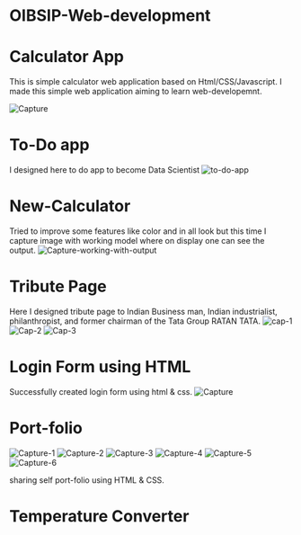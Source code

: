# OIBSIP-Web-development
# Calculator App
This is simple calculator web application based on Html/CSS/Javascript.
I made this simple web application aiming to learn web-developemnt.

![Capture](https://github.com/user-attachments/assets/eeb421c4-fa8a-4e4f-8c4a-ee694ef61a4b)

# To-Do app
I designed here to do app to become Data Scientist
![to-do-app](https://github.com/user-attachments/assets/e5e425fc-8667-4e8d-aa5f-6150668de4e9)

# New-Calculator
Tried to improve some features like color and in all look but this time I capture image with working model where on display one can see the output.
![Capture-working-with-output](https://github.com/user-attachments/assets/8a2aae49-4519-4b3f-b456-850dc4c150f4)

# Tribute Page

Here I designed tribute page to Indian Business man, Indian industrialist, philanthropist, and former chairman of the Tata Group RATAN TATA.
![cap-1](https://github.com/user-attachments/assets/8d6d25f1-d012-4393-a3fb-be727d6fa5d1)
![Cap-2](https://github.com/user-attachments/assets/6aead909-ebc9-4a0a-8d32-e983961a66a9)
![Cap-3](https://github.com/user-attachments/assets/0ae3fb3f-4358-4168-a7c4-1bfd2e535333)

# Login Form using HTML
Successfully created login form using html & css.
![Capture](https://github.com/user-attachments/assets/fa470a0d-bcb1-47e7-8ff6-b051488cf6ae)

# Port-folio 
![Capture-1](https://github.com/user-attachments/assets/dbef9810-efc0-4bc6-a6c3-a7e240b573df)
![Capture-2](https://github.com/user-attachments/assets/6cc2bb14-f8ea-43d8-ab92-1553bc8275a2)
![Capture-3](https://github.com/user-attachments/assets/b63ba019-64fd-402a-b62f-bad414678bc2)
![Capture-4](https://github.com/user-attachments/assets/14ed37c3-d649-4473-9ec9-feadc28bc5b7)
![Capture-5](https://github.com/user-attachments/assets/a8107ff0-f44c-48b7-b635-d5fc1868800b)
![Capture-6](https://github.com/user-attachments/assets/1484c742-6d44-417d-9330-565f54e28acf)

sharing self port-folio using HTML & CSS.

# Temperature Converter


